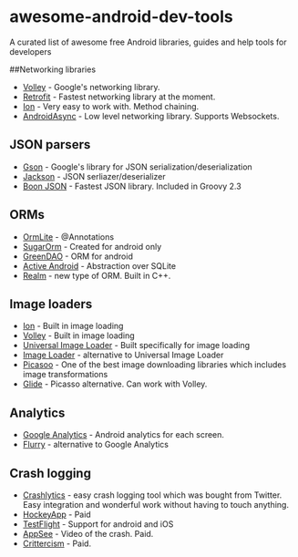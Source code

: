 # awesome-android-dev-tools
A curated list of awesome free Android libraries, guides and help tools for developers


##Networking libraries

- [Volley](http://developer.android.com/training/volley/index.html) - Google's networking library.
- [Retrofit](http://square.github.io/retrofit/) - Fastest networking library at the moment.
- [Ion](https://github.com/koush/ion) - Very easy to work with. Method chaining.
- [AndroidAsync](https://github.com/koush/AndroidAsync) - Low level networking library. Supports Websockets.

## JSON parsers

- [Gson](https://code.google.com/p/google-gson/) - Google's library for JSON serialization/deserialization
- [Jackson](https://github.com/FasterXML/jackson) - JSON serliazer/deserializer
- [Boon JSON](https://github.com/boonproject/boon) - Fastest JSON library. Included in Groovy 2.3

## ORMs

- [OrmLite](http://ormlite.com/sqlite_java_android_orm.shtml) - @Annotations
- [SugarOrm](http://satyan.github.io/sugar/index.html) - Created for android only
- [GreenDAO](http://greendao-orm.com/) - ORM for android
- [Active Android](http://www.activeandroid.com/) - Abstraction over SQLite
- [Realm](http://realm.io/) - new type of ORM. Built in C++.

## Image loaders

- [Ion](https://github.com/koush/ion) - Built in image loading
- [Volley](http://developer.android.com/training/volley/index.html) - Built in image loading
- [Universal Image Loader](https://github.com/nostra13/Android-Universal-Image-Loader) - Built specifically for image loading
- [Image Loader](https://github.com/novoda/image-loader) - alternative to Universal Image Loader
- [Picasoo](http://square.github.io/picasso/) - One of the best image downloading libraries which includes image transformations
- [Glide](https://github.com/bumptech/glide) - Picasso alternative. Can work with Volley.

## Analytics

- [Google Analytics](https://www.google.com/analytics/) - Android analytics for each screen.
- [Flurry](http://flurry.com) - alternative to Google Analytics

## Crash logging

- [Crashlytics](http://crashlytics.com) - easy crash logging tool which was bought from Twitter. Easy integration and wonderful work without having to touch anything.
- [HockeyApp](http://hockeyapp.net/pricing/) - Paid
- [TestFlight](https://www.testflightapp.com/) - Support for android and iOS
- [AppSee](https://www.appsee.com/) - Video of the crash. Paid.
- [Crittercism](http://www.crittercism.com/) - Paid.



